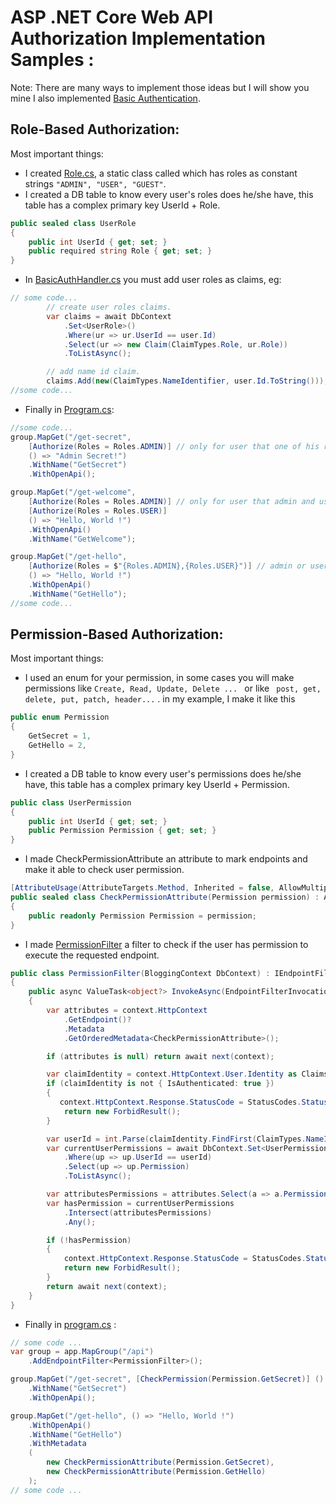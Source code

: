 # ASP .NET Core Web API Authorization Implementation Samples :
Note: There are many ways to implement those ideas but I will show you mine I also implemented [Basic Authentication](https://github.com/MoMakkawi/API-Authentication-Samples?tab=readme-ov-file#basic-authentication).
## Role-Based Authorization:
Most important things:
- I created [Role.cs](https://github.com/MoMakkawi/API-Authorization-Samples/blob/master/Role%20Based%20Authorization/Entities/Role.cs), a static class called which has roles as constant strings ```"ADMIN", "USER", "GUEST"```.
- I created a DB table to know every user's roles does he/she have, this table has a complex primary key UserId + Role.
```cs
public sealed class UserRole
{
    public int UserId { get; set; }
    public required string Role { get; set; }
}
```
- In [BasicAuthHandler.cs](https://github.com/MoMakkawi/API-Authorization-Samples/blob/master/Role%20Based%20Authorization/AuthenticationAndAuthorization/BasicAuthHandler.cs) you must add user roles as claims, eg:
```cs
// some code...
        // create user roles claims.
        var claims = await DbContext
            .Set<UserRole>()
            .Where(ur => ur.UserId == user.Id)
            .Select(ur => new Claim(ClaimTypes.Role, ur.Role))
            .ToListAsync();

        // add name id claim.
        claims.Add(new(ClaimTypes.NameIdentifier, user.Id.ToString()));
//some code...
```
- Finally in [Program.cs](https://github.com/MoMakkawi/API-Authorization-Samples/blob/master/Role%20Based%20Authorization/Program.cs):
```cs
//some code...
group.MapGet("/get-secret", 
    [Authorize(Roles = Roles.ADMIN)] // only for user that one of his roles is admin
    () => "Admin Secret!")
    .WithName("GetSecret")
    .WithOpenApi();

group.MapGet("/get-welcome",
    [Authorize(Roles = Roles.ADMIN)] // only for user that admin and user at same time
    [Authorize(Roles = Roles.USER)]
    () => "Hello, World !")
    .WithOpenApi()
    .WithName("GetWelcome");

group.MapGet("/get-hello",
    [Authorize(Roles = $"{Roles.ADMIN},{Roles.USER}")] // admin or user
    () => "Hello, World !")
    .WithOpenApi()
    .WithName("GetHello");
//some code...
```

## Permission-Based Authorization:
Most important things:
- I used an enum for your permission, in some cases you will make permissions 
like ```Create, Read, Update, Delete ... ``` or like ``` post, get, delete, put, patch, header...``` . in my example, I make it like this
```cs
public enum Permission
{
    GetSecret = 1,
    GetHello = 2,
}
```
- I created a DB table to know every user's permissions does he/she have, this table has a complex primary key UserId + Permission.
```cs
public class UserPermission
{
    public int UserId { get; set; }
    public Permission Permission { get; set; }
}
```
- I made CheckPermissionAttribute an attribute to mark endpoints and make it able to check user permission.
```cs
[AttributeUsage(AttributeTargets.Method, Inherited = false, AllowMultiple = true)]
public sealed class CheckPermissionAttribute(Permission permission) : Attribute
{
    public readonly Permission Permission = permission;
}
```
- I made [PermissionFilter](https://github.com/MoMakkawi/API-Authorization-Samples/blob/master/Permission%20Based%20Authorization/AuthenticationAndAuthorization/PermissionFilter.cs) a filter to check if the user has permission to execute the requested endpoint.
```cs
public class PermissionFilter(BloggingContext DbContext) : IEndpointFilter
{
    public async ValueTask<object?> InvokeAsync(EndpointFilterInvocationContext context, EndpointFilterDelegate next)
    {
        var attributes = context.HttpContext
            .GetEndpoint()?
            .Metadata
            .GetOrderedMetadata<CheckPermissionAttribute>();

        if (attributes is null) return await next(context);

        var claimIdentity = context.HttpContext.User.Identity as ClaimsIdentity;
        if (claimIdentity is not { IsAuthenticated: true })
        {
           context.HttpContext.Response.StatusCode = StatusCodes.Status403Forbidden;
            return new ForbidResult();
        }

        var userId = int.Parse(claimIdentity.FindFirst(ClaimTypes.NameIdentifier)!.Value);
        var currentUserPermissions = await DbContext.Set<UserPermission>()
            .Where(up => up.UserId == userId)
            .Select(up => up.Permission)
            .ToListAsync();

        var attributesPermissions = attributes.Select(a => a.Permission);
        var hasPermission = currentUserPermissions
            .Intersect(attributesPermissions)
            .Any();

        if (!hasPermission)
        {
            context.HttpContext.Response.StatusCode = StatusCodes.Status403Forbidden;
            return new ForbidResult();
        }
        return await next(context);
    }
}
```

- Finally in [program.cs](https://github.com/MoMakkawi/API-Authorization-Samples/blob/master/Permission%20Based%20Authorization/Program.cs) :
```cs
// some code ...
var group = app.MapGroup("/api")
    .AddEndpointFilter<PermissionFilter>();

group.MapGet("/get-secret", [CheckPermission(Permission.GetSecret)] () => "Admin Secret!")
    .WithName("GetSecret")
    .WithOpenApi();

group.MapGet("/get-hello", () => "Hello, World !")
    .WithOpenApi()
    .WithName("GetHello")
    .WithMetadata
    (
        new CheckPermissionAttribute(Permission.GetSecret),
        new CheckPermissionAttribute(Permission.GetHello)
    );
// some code ...
```
